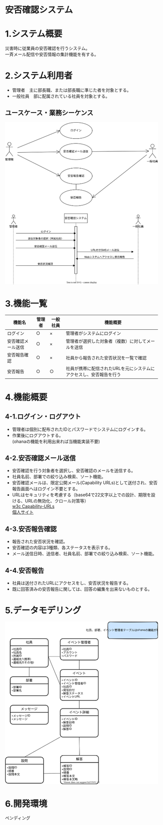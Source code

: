 # 安否確認システム

# 1.システム概要
災害時に従業員の安否確認を行うシステム。  
一斉メール配信や安否情報の集計機能を有する。


# 2.システム利用者


 - 管理者　主に部長職、または部長職に準じた者を対象とする。
 - 一般社員　部に配属されている社員を対象とする。

## ユースケース・業務シーケンス
![uml](../02_uml/UseCase.drawio.svg)
  
# 3.機能一覧
| 機能名 | 管理者 |一般社員 |　機能概要 | 
|--|--|--|--|
| ログイン | ○ | × | 管理者がシステムにログイン |
| 安否確認メール送信 | ○ | × | 管理者が選択した対象者（複数）に対してメールを送信 |
| 安否報告確認 | ○ | × | 社員から報告された安否状況を一覧で確認 |
| 安否報告 | ○ | ○ | 社員が携帯に配信されたURLを元にシステムにアクセスし、安否報告を行う |



# 4.機能概要
## 4-1.ログイン・ログアウト
- 管理者は個別に配布されたIDとパスワードでシステムにログインする。  
- 作業後にログアウトする。  
(ohanaの機能を利用出来れば当機能実装不要)  

## 4-2.安否確認メール送信
- 安否確認を行う対象者を選択し、安否確認のメールを送信する。  
- 社員名前、部署での絞り込み検索、ソート機能。  
- 安否確認メールは、限定公開メール(Capability URLs)として送付され、安否報告画面へはログイン不要とする。  
- URLはセキュリティを考慮する（base64で22文字以上での設計、期限を設ける、URLの無効化、クロール対策等）  
[w3c Capability-URLs](https://www.w3.org/TR/capability-urls/)   
[個人サイト](https://triple-underscore.github.io/capability-urls-ja.html)



## 4-3.安否報告確認
- 報告された安否状況を確認。  
- 安否確認の内容は3種類、各ステータスを表示する。  
- メール送信日時、送信者、社員名前、部署での絞り込み検索、ソート機能。  

## 4-4.安否報告
- 社員は送付されたURLにアクセスをし、安否状況を報告する。  
- 既に回答済みの安否報告に関しては、回答の編集を出来ないものとする。

# 5.データモデリング
![uml](../03_ER/safetyConfirmation_er.svg)


# 6.開発環境
ペンディング

